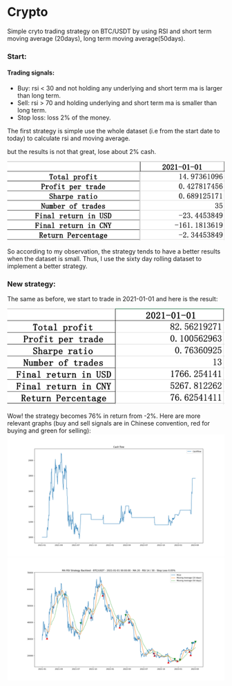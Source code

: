# Crypto
Simple cryto trading strategy on BTC/USDT by using RSI and short term moving average (20days), long term moving average(50days).

### Start:

#### Trading signals:
* Buy: rsi < 30 and not holding any underlying and short term ma is larger than long term.
* Sell: rsi > 70 and holding underlying and short term ma is smaller than long term.
* Stop loss: loss 2% of the money.

The first strategy is simple use the whole dataset (i.e from the start date to today) to 
calculate rsi and moving average.

but the results is not that great, lose about 2% cash.

![simple2021.png](simple2021.png)

So according to my observation, the strategy tends to have a better results when the dataset is small. Thus, I use the sixty day rolling dataset to implement a better strategy.

### New strategy:
The same as before, we start to trade in 2021-01-01 and here is the result:

![better2021.png](better2021.png)

Wow! the strategy becomes 76% in return from -2%.
Here are more relevant graphs (buy and sell signals are in Chinese convention, red for buying and green for selling):
![start_2021-01-01_60_cashflow.png](start_2021-01-01_60_cashflow.png)
![start_2021-01-01_60_rebalnce.png](start_2021-01-01_60_rebalnce.png)
